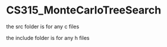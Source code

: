 # CS315_MonteCarloTreeSearch

the src folder is for any c files

the include folder is for any h files
